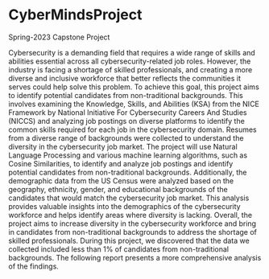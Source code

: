 # CyberMindsProject

Spring-2023 Capstone Project

Cybersecurity is a demanding field that requires a wide range of skills and abilities essential across all cybersecurity-related job roles. However, the industry is facing a shortage of skilled professionals, and creating a more diverse and inclusive workforce that better reflects the communities it serves could help solve this problem. To achieve this goal, this project aims to identify potential candidates from non-traditional backgrounds. This involves examining the Knowledge, Skills, and Abilities (KSA) from the NICE Framework by National Initiative For Cybersecurity Careers And Studies (NICCS) and analyzing job postings on diverse platforms to identify the common skills required for each job in the cybersecurity domain. Resumes from a diverse range of backgrounds were collected to understand the diversity in the cybersecurity job market. The project will use Natural Language Processing and various machine learning algorithms, such as Cosine Similarities, to identify and analyze job postings and identify potential candidates from non-traditional backgrounds. Additionally, the demographic data from the US Census were analyzed based on the geography, ethnicity, gender, and educational backgrounds of the candidates that would match the cybersecurity job market. This analysis provides valuable insights into the demographics of the cybersecurity workforce and helps identify areas where diversity is lacking. Overall, the project aims to increase diversity in the cybersecurity workforce and bring in candidates from non-traditional backgrounds to address the shortage of skilled professionals. During this project, we discovered that the data we collected included less than 1% of candidates from non-traditional backgrounds. The following report presents a more comprehensive analysis of the findings.

